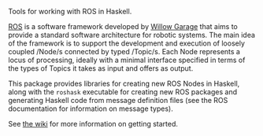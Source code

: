 Tools for working with ROS in Haskell.

[ROS](http://www.ros.org) is a software framework developed by [Willow
Garage](http://http://www.willowgarage.com/) that aims to provide a
standard software architecture for robotic systems. The main idea of
the framework is to support the development and execution of loosely
coupled /Node/s connected by typed /Topic/s. Each Node represents a
locus of processing, ideally with a minimal interface specified in
terms of the types of Topics it takes as input and offers as output.

This package provides libraries for creating new ROS Nodes in Haskell,
along with the `roshask` executable for creating new ROS packages and
generating Haskell code from message definition files (see the ROS
documentation for information on message types).

See [the wiki](http://github.com/acowley/roshask/wiki) for more information on
getting started.